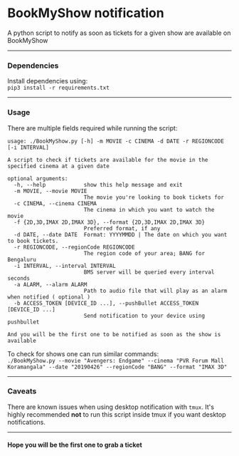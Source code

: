 # BookMyShow notification
A python script to notify as soon as tickets for a given show are available on BookMyShow

---

### Dependencies

Install dependencies using:<br />
`pip3 install -r requirements.txt`

---

### Usage

There are multiple fields required while running the script:
```
usage: ./BookMyShow.py [-h] -m MOVIE -c CINEMA -d DATE -r REGIONCODE [-i INTERVAL]

A script to check if tickets are available for the movie in the specified cinema at a given date

optional arguments:
  -h, --help            show this help message and exit
  -m MOVIE, --movie MOVIE
                        The movie you're looking to book tickets for
  -c CINEMA, --cinema CINEMA
                        The cinema in which you want to watch the movie
  -f {2D,3D,IMAX 2D,IMAX 3D}, --format {2D,3D,IMAX 2D,IMAX 3D}
                        Preferred format, if any
  -d DATE, --date DATE  Format: YYYYMMDD | The date on which you want to book tickets.
  -r REGIONCODE, --regionCode REGIONCODE
                        The region code of your area; BANG for Bengaluru
  -i INTERVAL, --interval INTERVAL
                        BMS server will be queried every interval seconds
  -a ALARM, --alarm ALARM
                        Path to audio file that will play as an alarm when notified ( optional )
  -b ACCESS_TOKEN [DEVICE_ID ...], --pushBullet ACCESS_TOKEN [DEVICE_ID ...]
                        Send notification to your device using pushbullet

And you will be the first one to be notified as soon as the show is available
```

To check for shows one can run similar commands:<br />
`./BookMyShow.py --movie "Avengers: Endgame" --cinema "PVR Forum Mall Koramangala" --date "20190426" --regionCode "BANG" --format "IMAX 3D"`

---

### Caveats
There are known issues when using desktop notification with `tmux`. It's highly recommended **not** to run this script inside tmux if you want desktop notifications.

---

#### Hope you will be the first one to grab a ticket
